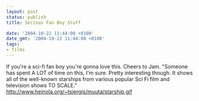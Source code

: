 ```yaml
---
layout: post
status: publish
title: Serious Fan Boy Stuff

date: '2004-10-22 11:44:00 +0100'
date_gmt: '2004-10-22 11:44:00 +0100'
tags:
- films
---
```

If you're a sci-fi fan boy you're gonna love this. Cheers to Jam.
"Someone has spent A LOT of time on this, I'm sure. Pretty interesting though. It shows all of the well-known starships from various popular Sci Fi film and television shows TO SCALE."
<a href="http://www.heinola.org/~tsiergis/muuta/starship.gif" target="_blank">http://www.heinola.org/~tsiergis/muuta/starship.gif</a>

